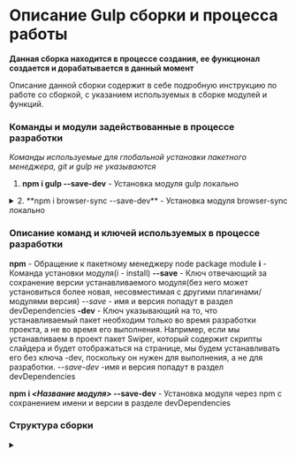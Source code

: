 # Описание Gulp сборки и процесса работы

**Данная сборка находится в процессе создания, ее функционал создается и дорабатывается в данный момент**

Описание данной сборки содержит в себе подробную инструкцию по работе со сборкой, с указанием используемых в сборке модулей и функций.

### Команды и модули задействованные в процессе разработки

_Команды используемые для глобальной установки пакетного менеджера, git и gulp не указываются_

1. **npm i gulp --save-dev** - Установка модуля gulp локально
<details><summary>2. **npm i browser-sync --save-dev** - Установка модуля browser-sync локально</summary>
   _browser-sync - Модуль, позволяющий использовать возможности локального сервера и автоматически обновлять страницы при изменениях в файлах_
</details>

### Описание команд и ключей используемых в процессе разработки

**npm** - Обращение к пакетному менеджеру node package module
**i** - Команда установки модуля(i - install)
**--save** - Ключ отвечающий за сохранение версии устанавливаемого модуля(без него может установиться более новая, несовместимая с другими плагинами/модулями версия)
_--save_ - имя и версия попадут в раздел devDependencies
**-dev** - Ключ указывающий на то, что устанавливаемый пакет необходим только во время разработки проекта, а не во время его выполнения. Например, если мы устанавливаем в проект пакет Swiper, который содержит скрипты слайдера и будет отображаться на странице, мы будем устанавливать его без ключа -dev, поскольку он нужен для выполнения, а не для разработки.
_--save-dev_ -имя и версия попадут в раздел devDependencies

**npm i _<Название модуля>_ --save-dev** - Установка модуля через npm с сохранением имени и версии в разделе devDependencies

### Структура сборки

<details><summary></summary>

1.  First item must be preceeded with an empty line.
1.  Markdown renders **perfectly**.
1.  Extra item.

</details>
